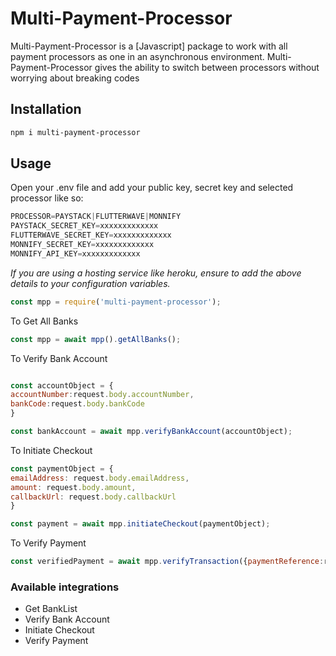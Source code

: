 # Multi-Payment-Processor

Multi-Payment-Processor is a [Javascript] package to work with all payment processors as one in an asynchronous environment. Multi-Payment-Processor gives the ability to switch between processors without worrying about breaking codes

## Installation
```bash
npm i multi-payment-processor
```

## Usage
Open your .env file and add your public key, secret key and selected processor like so:

```js
PROCESSOR=PAYSTACK|FLUTTERWAVE|MONNIFY
PAYSTACK_SECRET_KEY=xxxxxxxxxxxxx
FLUTTERWAVE_SECRET_KEY=xxxxxxxxxxxxx
MONNIFY_SECRET_KEY=xxxxxxxxxxxxx
MONNIFY_API_KEY=xxxxxxxxxxxxx
```
*If you are using a hosting service like heroku, ensure to add the above details to your configuration variables.*


```js
const mpp = require('multi-payment-processor');
```

To Get All Banks
```js
const mpp = await mpp().getAllBanks();
```

To Verify Bank Account
```js

const accountObject = {
accountNumber:request.body.accountNumber,
bankCode:request.body.bankCode
}

const bankAccount = await mpp.verifyBankAccount(accountObject);
```

To Initiate Checkout
```js
const paymentObject = {
emailAddress: request.body.emailAddress,
amount: request.body.amount,
callbackUrl: request.body.callbackUrl
}

const payment = await mpp.initiateCheckout(paymentObject);
```

To Verify Payment
```js
const verifiedPayment = await mpp.verifyTransaction({paymentReference:request.body.paymentReference});
```


### Available integrations

* Get BankList
* Verify Bank Account
* Initiate Checkout
* Verify Payment
